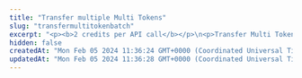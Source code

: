 ```yaml
---
title: "Transfer multiple Multi Tokens"
slug: "transfermultitokenbatch"
excerpt: "<p><b>2 credits per API call</b></p>\n<p>Transfer Multi Token Batch from account to various other accounts in one transaction. Transfer multiple Multi Tokens token from smart contract defined in contractAddress.</p>\n<p>Multiple token with specified tokenIds and values can be transferred. This method invokes ERC1155 method safeTransfer() to transfer the token in case of ETH, Celo and BSC.</b>\n<p>This API is supported for the following blockchains:</p>\n<ul>\n<li>BNB Smart Chain</li>\n<li>Celo</li>\n<li>Ethereum</li>\n<li>Harmony</li>\n<li>Klaytn</li>\n<li>KuCoin Community Chain</li>\n<li>Polygon</li>\n</ul>\n<p><b>Signing a transaction</b></p>\n<p>When transferring multiple Multi Tokens, you are charged a fee for the transaction, and you must sign the transaction with the private key of the blockchain address from which the fee will be deducted.</p>\n<p>Providing the private key in the API is not a secure way of signing transactions, because the private key can be stolen or exposed. Your private keys should never leave your security perimeter. You should use the private keys only for testing a solution you are building on the <b>testnet</b> of a blockchain.</p>\n<p>For signing transactions on the <b>mainnet</b>, we strongly recommend that you use the Tatum <a href=\"https://github.com/tatumio/tatum-kms\" target=\"_blank\">Key Management System (KMS)</a> and provide the signature ID instead of the private key in the API. Alternatively, you can use the <a href=\"https://github.com/tatumio/tatum-js/tree/v2\" target=\"_blank\">Tatum JavaScript client</a>.</p>"
hidden: false
createdAt: "Mon Feb 05 2024 11:36:24 GMT+0000 (Coordinated Universal Time)"
updatedAt: "Mon Feb 05 2024 11:36:28 GMT+0000 (Coordinated Universal Time)"
---
```

